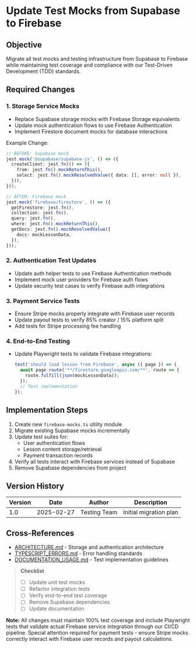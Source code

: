 # Update Test Mocks from Supabase to Firebase

## Objective
Migrate all test mocks and testing infrastructure from Supabase to Firebase while maintaining test coverage and compliance with our Test-Driven Development (TDD) standards.

## Required Changes

### 1. Storage Service Mocks
- Replace Supabase storage mocks with Firebase Storage equivalents
- Update mock authentication flows to use Firebase Authentication
- Implement Firestore document mocks for database interactions

Example Change:
```typescript
// BEFORE: Supabase mock
jest.mock('@supabase/supabase-js', () => ({
  createClient: jest.fn(() => ({
    from: jest.fn().mockReturnThis(),
    select: jest.fn().mockResolvedValue({ data: [], error: null }),
  })),
}));

// AFTER: Firebase mock
jest.mock('firebase/firestore', () => ({
  getFirestore: jest.fn(),
  collection: jest.fn(),
  query: jest.fn(),
  where: jest.fn().mockReturnThis(),
  getDocs: jest.fn().mockResolvedValue({
    docs: mockLessonData,
  }),
}));
```

### 2. Authentication Test Updates
- Update auth helper tests to use Firebase Authentication methods
- Implement mock user providers for Firebase auth flows
- Update security test cases to verify Firebase auth integrations

### 3. Payment Service Tests
- Ensure Stripe mocks properly integrate with Firebase user records
- Update payout tests to verify 85% creator / 15% platform split
- Add tests for Stripe processing fee handling

### 4. End-to-End Testing
- Update Playwright tests to validate Firebase integrations:
  ```typescript
  test('should load lesson from Firebase', async ({ page }) => {
    await page.route('**/firestore.googleapis.com/**', route => {
      route.fulfill(json(mockLessonData));
    });
    // Test implementation
  });
  ```

## Implementation Steps

1. Create new `firebase-mocks.ts` utility module
2. Migrate existing Supabase mocks incrementally
3. Update test suites for:
   - User authentication flows
   - Lesson content storage/retrieval
   - Payment transaction records
4. Verify all tests interact with Firebase services instead of Supabase
5. Remove Supabase dependencies from project

## Version History

| Version | Date | Author | Description |
|---------|------|--------|-------------|
| 1.0 | 2025-02-27 | Testing Team | Initial migration plan |

## Cross-References
- [ARCHITECTURE.md](../core/ARCHITECTURE.md) - Storage and authentication architecture
- [TYPESCRIPT_ERRORS.md](../guides/development/TYPESCRIPT_ERRORS.md) - Error handling standards
- [DOCUMENTATION_USAGE.md](../core/DOCUMENTATION_USAGE.md) - Test implementation guidelines

> **Checklist**
> - [ ] Update unit test mocks
> - [ ] Refactor integration tests
> - [ ] Verify end-to-end test coverage
> - [ ] Remove Supabase dependencies
> - [ ] Update documentation

**Note:** All changes must maintain 100% test coverage and include Playwright tests that validate actual Firebase service integration through our CI/CD pipeline. Special attention required for payment tests - ensure Stripe mocks correctly interact with Firebase user records and payout calculations.

